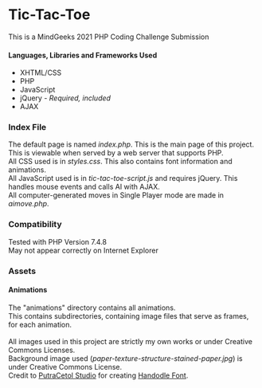 # Tic-Tac-Toe
This is a MindGeeks 2021 PHP Coding Challenge Submission

#### Languages, Libraries and Frameworks Used
* XHTML/CSS
* PHP
* JavaScript
* jQuery - *Required, included*
* AJAX


### Index File
The default page is named *index.php*. This is the main page of this project.<br>
This is viewable when served by a web server that supports PHP.<br>
All CSS used is in *styles.css*. This also contains font information and animations.<br>
All JavaScript used is in *tic-tac-toe-script.js* and requires jQuery. This handles mouse events and calls AI with AJAX.<br>
All computer-generated moves in Single Player mode are made in *aimove.php*.

### Compatibility
Tested with PHP Version 7.4.8<br>
May not appear correctly on Internet Explorer

### Assets
#### Animations
The "animations" directory contains all animations.<br>
This contains subdirectories, containing image files that serve as frames, for each animation.<br>
<br>
All images used in this project are strictly my own works or under Creative Commons Licenses.<br>
Background image used (*paper-texture-structure-stained-paper.jpg*) is under Creative Commons License.<br>
Credit to <a href="https://putracetol.com/" target="_blank">PutraCetol Studio</a> for creating <a href="https://www.dafont.com/handodle.font" target="_blank">Handodle Font</a>.
